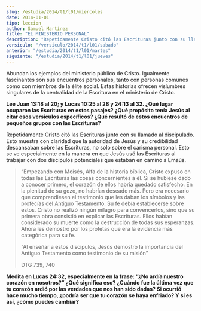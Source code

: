 ```yaml
---
slug: /estudia/2014/t1/l01/miercoles
date: 2014-01-01
tipo: leccion
author: Samuel Martínez
title: "EL MINISTERIO PERSONAL"
description: "Repetidamente Cristo citó las Escrituras junto con su llamado al discipulado.  Esto muestra con claridad que la autoridad de Jesús y su credibilidad  descansaban sobre las Escrituras, no solo sobre el carisma personal."
versiculo: "/versiculo/2014/t1/l01/sabado"
anterior: "/estudia/2014/t1/l01/martes"
siguiente: "/estudia/2014/t1/l01/jueves"
---
```


Abundan los ejemplos del ministerio público de Cristo. Igualmente fascinantes son sus encuentros personales, tanto con personas comunes como con miembros de la élite social. Estas historias ofrecen vislumbres singulares de la centralidad de la Escritura en el ministerio de Cristo.

**Lee Juan 13:18 al 20; y Lucas 10:25 al 28 y 24:13 al 32. ¿Qué lugar ocuparon las Escrituras en estos pasajes? ¿Qué propósito tenía Jesús al citar esos versículos específicos? ¿Qué resultó de estos encuentros de pequeños grupos con las Escrituras?**

Repetidamente Cristo citó las Escrituras junto con su llamado al discipulado. Esto muestra con claridad que la autoridad de Jesús y su credibilidad descansaban sobre las Escrituras, no solo sobre el carisma personal. Esto se ve especialmente en la manera en que Jesús usó las Escrituras al trabajar con dos discípulos potenciales que estaban en camino a Emaús.

> “Empezando con Moisés, Alfa de la historia bíblica, Cristo expuso en todas las Escrituras las cosas concernientes a él. Si se hubiese dado a conocer primero, el corazón de ellos habría quedado satisfecho. En la plenitud de su gozo, no habrían deseado más. Pero era necesario que comprendiesen el testimonio que les daban los símbolos y las profecías del Antiguo Testamento. Su fe debía establecerse sobre estos. Cristo no realizó ningún milagro para convencerlos, sino que su primera obra consistió en explicar las Escrituras. Ellos habían considerado su muerte como la destrucción de todas sus esperanzas. Ahora les demostró por los profetas que era la evidencia más categórica para su fe.
>
> “Al enseñar a estos discípulos, Jesús demostró la importancia del Antiguo Testamento como testimonio de su misión”
>
> DTG 739, 740

**Medita en Lucas 24:32, especialmente en la frase: “¿No ardía nuestro corazón en nosotros?” ¿Qué significa eso? ¿Cuándo fue la última vez que tu corazón ardió por las verdades que nos han sido dadas? Si ocurrió hace mucho tiempo, ¿podría ser que tu corazón se haya enfriado? Y si es así, ¿cómo puedes cambiar?**
